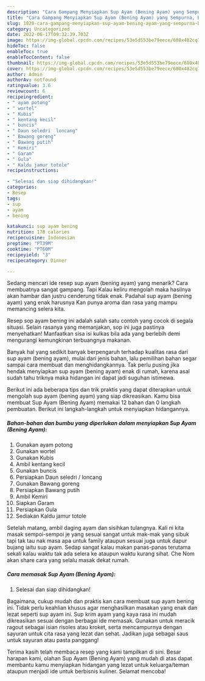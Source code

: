 ```yaml
---
description: "Cara Gampang Menyiapkan Sup Ayam (Bening Ayam) yang Sempurna, Buat Buka Puasa}"
title: "Cara Gampang Menyiapkan Sup Ayam (Bening Ayam) yang Sempurna, Buat Buka Puasa}"
slug: 1020-cara-gampang-menyiapkan-sup-ayam-bening-ayam-yang-sempurna-buat-buka-puasa
category: Uncategorized
date: 2022-06-17T09:32:39.703Z
image: https://img-global.cpcdn.com/recipes/53e5d553be79eece/680x482cq70/sup-ayam-bening-ayam-foto-resep-utama.jpg
hideToc: false
enableToc: true
enableTocContent: false
thumbnail: https://img-global.cpcdn.com/recipes/53e5d553be79eece/680x482cq70/sup-ayam-bening-ayam-foto-resep-utama.jpg
cover: https://img-global.cpcdn.com/recipes/53e5d553be79eece/680x482cq70/sup-ayam-bening-ayam-foto-resep-utama.jpg
author: Admin
authorAv: notfound
ratingvalue: 3.6
reviewcount: 6
recipeingredient:
- " ayam potong"
- " wortel"
- " Kubis"
- " kentang kecil"
- " buncis"
- " Daun seledri  loncang"
- " Bawang goreng"
- " Bawang putih"
- " Kemiri"
- " Garam"
- " Gula"
- " Kaldu jamur totole"
recipeinstructions:

- "Selesai dan siap dihidangkan!"
categories:
- Resep
tags:
- sup
- ayam
- bening

katakunci: sup ayam bening 
nutrition: 178 calories
recipecuisine: Indonesian
preptime: "PT39M"
cooktime: "PT60M"
recipeyield: "3"
recipecategory: Dinner

---
```



Sedang mencari ide resep sup ayam (bening ayam) yang menarik? Cara membuatnya sangat gampang. Tapi Kalau keliru mengolah maka hasilnya akan hambar dan justru cenderung tidak enak. Padahal sup ayam (bening ayam) yang enak harusnya Kan punya aroma dan rasa yang mampu memancing selera kita.


Resep sop ayam bening ini adalah salah satu contoh yang cocok di segala situasi. Selain rasanya yang memanjakan, sop ini juga pastinya menyehatkan! Manfaatkan sisa isi kulkas bila ada yang berlebih demi mengurangi kemungkinan terbuangnya makanan.

Banyak hal yang sedikit banyak berpengaruh terhadap kualitas rasa dari sup ayam (bening ayam), mulai dari jenis bahan, lalu pemilihan bahan segar sampai cara membuat dan menghidangkannya. Tak perlu pusing jika hendak menyiapkan sup ayam (bening ayam) enak di rumah, karena asal sudah tahu triknya maka hidangan ini dapat jadi suguhan istimewa.


Berikut ini ada beberapa tips dan trik praktis yang dapat diterapkan untuk mengolah sup ayam (bening ayam) yang siap dikreasikan. Kamu bisa membuat Sup Ayam (Bening Ayam) memakai 12 bahan dan 0 langkah pembuatan. Berikut ini langkah-langkah untuk menyiapkan hidangannya.

<!--inarticleads1-->

##### Bahan-bahan dan bumbu yang diperlukan dalam menyiapkan Sup Ayam (Bening Ayam):

1. Gunakan  ayam potong
1. Gunakan  wortel
1. Gunakan  Kubis
1. Ambil  kentang kecil
1. Gunakan  buncis
1. Persiapkan  Daun seledri / loncang
1. Gunakan  Bawang goreng
1. Persiapkan  Bawang putih
1. Ambil  Kemiri
1. Siapkan  Garam
1. Persiapkan  Gula
1. Sediakan  Kaldu jamur totole


Setelah matang, ambil daging ayam dan sisihkan tulangnya. Kali ni kita masak sempoi-sempoi je yang sesuai sangat untuk mak-mak yang sibuk tapi tak tau nak masa apa untuk family ataupun sesuai juga untuk dapur bujang iaitu sup ayam. Sedap sangat kalau makan panas-panas terutama sekali kalau waktu tak ada selera ke ataupun waktu kurang sihat. Che Nom akan share cara yang selalu masak dekat rumah. 

<!--inarticleads2-->

##### Cara memasak Sup Ayam (Bening Ayam):


1. Selesai dan siap dihidangkan!

Bagaimana, cukup mudah dan praktis kan cara membuat sup ayam bening ini. Tidak perlu keahlian khusus agar menghasilkan masakan yang enak dan lezat seperti sup ayam ini. Sup krim ayam yang kaya rasa ini mudah dikreasikan sesuai dengan berbagai ide memasak. Gunakan untuk meracik ragout sebagai isian risoles atau kroket, serta mencampurnya dengan sayuran untuk cita rasa yang lezat dan sehat. Jadikan juga sebagai saus untuk sayuran atau pasta panggang! 

Terima kasih telah membaca resep yang kami tampilkan di sini. Besar harapan kami, olahan Sup Ayam (Bening Ayam) yang mudah di atas dapat membantu kamu menyiapkan hidangan yang lezat untuk keluarga/teman ataupun menjadi ide untuk berbisnis kuliner. Selamat mencoba!
